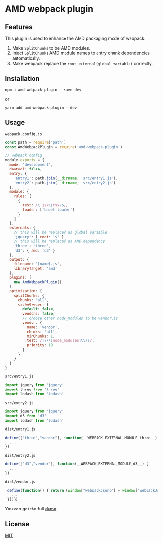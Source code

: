 # AMD webpack plugin

## Features

This plugin is used to enhance the AMD packaging mode of webpack:

1. Make `SplitChunks` to be AMD modules.
2. Inject `SplitChunks` AMD module names to entry chunk dependencies automatically.
3. Make webpack replace the `root external(global variable)` correctly.

## Installation

```shell
npm i amd-webpack-plugin --save-dev
```

or

```shell
yarn add amd-webpack-plugin --dev
```

## Usage

`webpack.config.js`

```js
const path = require('path')
const AmdWebpackPlugin = require('amd-webpack-plugin')

// webpack config
module.exports = {
  mode: 'development',
  devtool: false,
  entry: {
    'entry1': path.join(__dirname, 'src/entry1.js'),
    'entry2': path.join(__dirname, 'src/entry2.js')
  },
  module: {
    rules: [
      {
        test: /\.jsx?|tsx?$/,
        loader: ['babel-loader']
      }
    ]
  },
  externals: {
    // this will be replaced as global variable
    'jquery': { root: '$' },
    // this will be replaced as AMD dependency
    'three': 'three',
    'd3': { amd: 'd3' }
  },
  output: {
    filename: '[name].js',
    libraryTarget: 'amd'
  },
  plugins: [
    new AmdWebpackPlugin()
  ],
  optimization: {
    splitChunks: {
      chunks: 'all',
      cacheGroups: {
        default: false,
        vendors: false,
        // choose other node_modules to be vendor.js
        vendor: {
          name: 'vendor',
          chunks: 'all',
          minChunks: 1,
          test: /[\\/]node_modules[\\/]/,
          priority: 10
        }
      }
    }
  }
}
```

`src/entry1.js`

```js
import jquery from 'jquery'
import three from 'three'
import lodash from 'lodash'
```

`src/entry2.js`

```js
import jquery from 'jquery'
import d3 from 'd3'
import lodash from 'lodash'
```

`dist/entry1.js`

```js
define(["three","vendor"], function(__WEBPACK_EXTERNAL_MODULE_three__) {
  ...
})
```

`dist/entry2.js`

```js
define(["d3","vendor"], function(__WEBPACK_EXTERNAL_MODULE_d3__) {
  ...
})
```

`dist/vendor.js`

```js
 define(function() { return (window["webpackJsonp"] = window["webpackJsonp"] || []).push([["vendor"],{
   ...
 }])})

```

You can get the full [demo](./demo)

## License

[MIT](./LICENSE)
